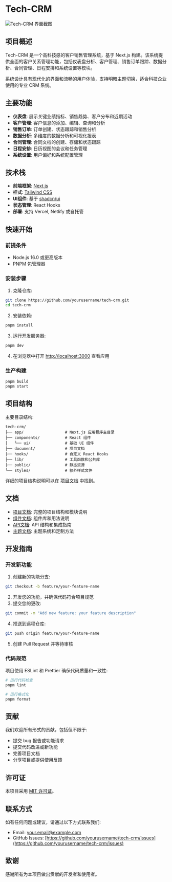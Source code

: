 # Tech-CRM

![Tech-CRM 界面截图](https://placeholder-for-screenshot.com/tech-crm-screenshot.png)

## 项目概述

Tech-CRM 是一个高科技感的客户销售管理系统，基于 Next.js 构建。该系统提供全面的客户关系管理功能，包括仪表盘分析、客户管理、销售订单跟踪、数据分析、合同管理、日程安排和系统设置等模块。

系统设计具有现代化的界面和流畅的用户体验，支持明暗主题切换，适合科技企业使用的专业 CRM 系统。

## 主要功能

- **仪表盘**: 展示关键业绩指标、销售趋势、客户分布和近期活动
- **客户管理**: 客户信息的添加、编辑、查询和分析
- **销售订单**: 订单创建、状态跟踪和销售分析
- **数据分析**: 多维度的数据分析和可视化报表
- **合同管理**: 合同文档的创建、存储和状态跟踪
- **日程安排**: 日历视图的会议和任务管理
- **系统设置**: 用户偏好和系统配置管理

## 技术栈

- **前端框架**: [Next.js](https://nextjs.org/)
- **样式**: [Tailwind CSS](https://tailwindcss.com/)
- **UI组件**: 基于 [shadcn/ui](https://ui.shadcn.com/)
- **状态管理**: React Hooks
- **部署**: 支持 Vercel, Netlify 或自托管

## 快速开始

### 前提条件

- Node.js 16.0 或更高版本
- PNPM 包管理器

### 安装步骤

1. 克隆仓库:

```bash
git clone https://github.com/yourusername/tech-crm.git
cd tech-crm
```

2. 安装依赖:

```bash
pnpm install
```

3. 运行开发服务器:

```bash
pnpm dev
```

4. 在浏览器中打开 [http://localhost:3000](http://localhost:3000) 查看应用

### 生产构建

```bash
pnpm build
pnpm start
```

## 项目结构

主要目录结构:

```
tech-crm/
├── app/                  # Next.js 应用程序主目录
├── components/           # React 组件
│   └── ui/               # 基础 UI 组件
├── document/             # 项目文档
├── hooks/                # 自定义 React Hooks
├── lib/                  # 工具函数和公共库
├── public/               # 静态资源
└── styles/               # 额外样式文件
```

详细的项目结构说明可以在 [项目文档](./project-documentation.md) 中找到。

## 文档

- [项目文档](./project-documentation.md): 完整的项目结构和模块说明
- [组件文档](./component-documentation.md): 组件库和用法说明
- [API文档](./api-documentation.md): API 结构和集成指南
- [主题文档](./theme-documentation.md): 主题系统和定制方法

## 开发指南

### 开发新功能

1. 创建新的功能分支:

```bash
git checkout -b feature/your-feature-name
```

2. 开发您的功能，并确保代码符合项目规范
3. 提交您的更改:

```bash
git commit -m "Add new feature: your feature description"
```

4. 推送到远程仓库:

```bash
git push origin feature/your-feature-name
```

5. 创建 Pull Request 并等待审核

### 代码规范

项目使用 ESLint 和 Prettier 确保代码质量和一致性:

```bash
# 运行代码检查
pnpm lint

# 运行格式化
pnpm format
```

## 贡献

我们欢迎所有形式的贡献，包括但不限于:

- 提交 bug 报告或功能请求
- 提交代码改进或新功能
- 完善项目文档
- 分享项目或提供使用反馈

## 许可证

本项目采用 [MIT 许可证](../LICENSE)。

## 联系方式

如有任何问题或建议，请通过以下方式联系我们:

- Email: your.email@example.com
- GitHub Issues: [https://github.com/yourusername/tech-crm/issues](https://github.com/yourusername/tech-crm/issues)

## 致谢

感谢所有为本项目做出贡献的开发者和使用者。 